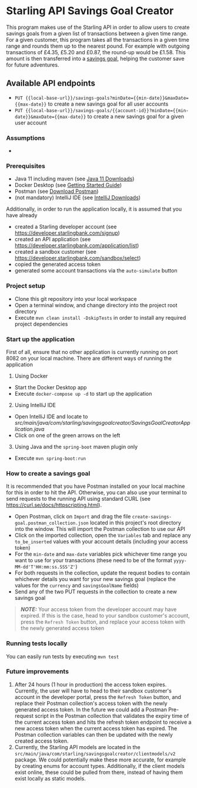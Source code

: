 # Starling API Savings Goal Creator

This program makes use of the Starling API in order to allow users to create savings goals from a given list of transactions between a given time range.
For a given customer, this program takes all the transactions in a given time range and rounds them up to the nearest pound. 
For example with outgoing transactions of £4.35, £5.20 and £0.87, the round-up would be £1.58. 
This amount is then transferred into a [savings goal](https://www.starlingbank.com/blog/introducing-goals/), helping the customer save for future adventures.

## Available API endpoints
- `PUT {{local-base-url}}/savings-goals?minDate={{min-date}}&maxDate={{max-date}}` to create a new savings goal for all user accounts
- `PUT {{local-base-url}}/savings-goals/{{account-id}}?minDate={{min-date}}&maxDate={{max-date}}` to create a new savings goal for a given user account


### Assumptions
- 


### Prerequisites

- Java 11 including maven (see [Java 11 Downloads](https://www.oracle.com/java/technologies/downloads/#java11))
- Docker Desktop (see [Getting Started Guide](https://www.docker.com/get-started/))
- Postman (see [Download Postman](https://www.postman.com/downloads/))
- (not mandatory) IntelliJ IDE (see [IntelliJ Downloads](https://www.jetbrains.com/idea/download))

Additionally, in order to run the application locally, it is assumed that you have already
- created a Starling developer account (see https://developer.starlingbank.com/signup)
- created an API application (see https://developer.starlingbank.com/application/list)
- created a sandbox customer (see https://developer.starlingbank.com/sandbox/select)
- copied the generated access token
- generated some account transactions via the `auto-simulate` button


### Project setup

- Clone this git repository into your local workspace
- Open a terminal window, and change directory into the project root directory
- Execute `mvn clean install -DskipTests` in order to install any required project dependencies


### Start up the application

First of all, ensure that no other application is currently running on port 8082 on your local machine.
There are different ways of running the application

1. Using Docker
- Start the Docker Desktop app
- Execute `docker-compose up -d` to start up the application
2. Using IntelliJ IDE
- Open IntelliJ IDE and locate to *src/main/java/com/starling/savingsgoalcreator/SavingsGoalCreatorApplication.java*
- Click on one of the green arrows on the left
3. Using Java and the `spring-boot` maven plugin only
- Execute `mvn spring-boot:run` 


### How to create a savings goal

It is recommended that you have Postman installed on your local machine for this in order to hit the API. 
Otherwise, you can also use your terminal to send requests to the running API using standard CURL (see https://curl.se/docs/httpscripting.html).

- Open Postman, click on `Import` and drag the file `create-savings-goal.postman_collection.json` located in this project's root directory into the window. This will import the Postman collection to use our API
- Click on the imported collection, open the `Variables` tab and replace any `to_be_inserted` values with your account details (including your access token) 
- For the `min-date` and `max-date` variables pick whichever time range you want to use for your transactions (these need to be of the format `yyyy-MM-dd'T'HH:mm:ss.SSS'Z'`)
- For both requests in the collection, update the request bodies to contain whichever details you want for your new savings goal (replace the values for the `currency` and `savingsGoalName` fields)
- Send any of the two PUT requests in the collection to create a new savings goal
> **_NOTE:_** Your access token from the developer account may have expired. If this is the case, head to your sandbox customer's account, press the `Refresh Token` button, and replace your access token with the newly generated access token


### Running tests locally

You can easily run tests by executing `mvn test`


### Future improvements

1. After 24 hours (1 hour in production) the access token expires. Currently, the user will have to head to their sandbox customer's account in the developer portal, press the `Refresh Token` button, 
and replace their Postman collection's access token with the newly generated access token. In the future we could add a Postman Pre-request script in the Postman collection that validates the expiry time of the current access token
and hits the refresh token endpoint to receive a new access token when the current access token has expired. The Postman collection variables can then be updated with the newly created access token. 
2. Currently, the Starling API models are located in the `src/main/java/com/starling/savingsgoalcreator/clientmodels/v2` package. 
We could potentially make these more accurate, for example by creating enums for account types. Additionally, if the client models exist online, these could be pulled from there, 
instead of having them exist locally as static models.
